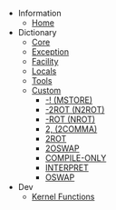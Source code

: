 - Information
	- [Home](/)
- Dictionary
	- [Core](/core/)
	- [Exception](/exception/)
	- [Facility](/facility/)
	- [Locals](/locals/)
	- [Tools](/tools/)
	- [Custom](/custom/)
		- [-! (MSTORE)](/custom/mstore.md)
		- [-2ROT (N2ROT)](/custom/n2rot.md)
		- [-ROT (NROT)](/custom/nrot.md)
		- [2, (2COMMA)](/custom/2comma.md)
		- [2ROT](/custom/2rot.md)
		- [2OSWAP](/custom/2oswap.md)
		- [COMPILE-ONLY](/custom/compile_only.md)
		- [INTERPRET](/custom/interpret.md)
		- [OSWAP](/custom/oswap.md)
- Dev
	- [Kernel Functions](/kernel/)